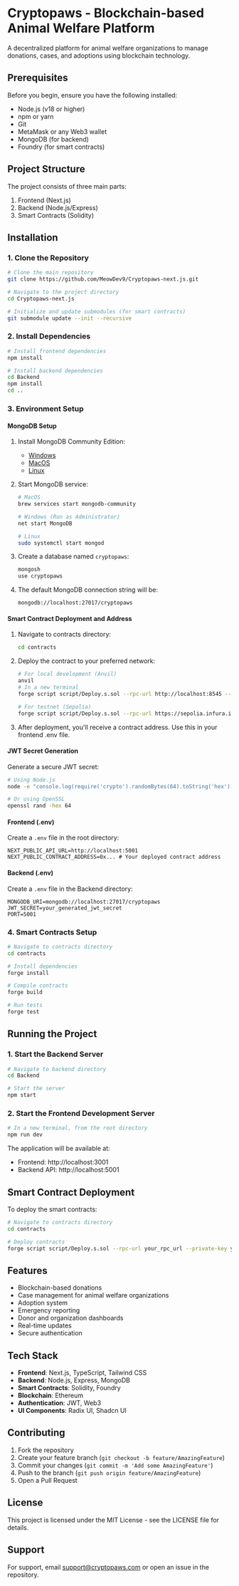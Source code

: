 # Cryptopaws - Blockchain-based Animal Welfare Platform

A decentralized platform for animal welfare organizations to manage donations, cases, and adoptions using blockchain technology.

## Prerequisites

Before you begin, ensure you have the following installed:
- Node.js (v18 or higher)
- npm or yarn
- Git
- MetaMask or any Web3 wallet
- MongoDB (for backend)
- Foundry (for smart contracts)

## Project Structure

The project consists of three main parts:
1. Frontend (Next.js)
2. Backend (Node.js/Express)
3. Smart Contracts (Solidity)

## Installation

### 1. Clone the Repository

```bash
# Clone the main repository
git clone https://github.com/MeowDev9/Cryptopaws-next.js.git

# Navigate to the project directory
cd Cryptopaws-next.js

# Initialize and update submodules (for smart contracts)
git submodule update --init --recursive
```

### 2. Install Dependencies

```bash
# Install frontend dependencies
npm install

# Install backend dependencies
cd Backend
npm install
cd ..
```

### 3. Environment Setup

#### MongoDB Setup
1. Install MongoDB Community Edition:
   - [Windows](https://www.mongodb.com/docs/manual/tutorial/install-mongodb-on-windows/)
   - [MacOS](https://www.mongodb.com/docs/manual/tutorial/install-mongodb-on-os-x/)
   - [Linux](https://www.mongodb.com/docs/manual/administration/install-on-linux/)

2. Start MongoDB service:
   ```bash
   # MacOS
   brew services start mongodb-community
   
   # Windows (Run as Administrator)
   net start MongoDB
   
   # Linux
   sudo systemctl start mongod
   ```

3. Create a database named `cryptopaws`:
   ```bash
   mongosh
   use cryptopaws
   ```

4. The default MongoDB connection string will be:
   ```
   mongodb://localhost:27017/cryptopaws
   ```

#### Smart Contract Deployment and Address
1. Navigate to contracts directory:
   ```bash
   cd contracts
   ```

2. Deploy the contract to your preferred network:
   ```bash
   # For local development (Anvil)
   anvil
   # In a new terminal
   forge script script/Deploy.s.sol --rpc-url http://localhost:8545 --private-key 0xac0974bec39a17e36ba4a6b4d238ff944bacb478cbed5efcae784d7bf4f2ff80
   
   # For testnet (Sepolia)
   forge script script/Deploy.s.sol --rpc-url https://sepolia.infura.io/v3/YOUR_INFURA_KEY --private-key YOUR_PRIVATE_KEY
   ```

3. After deployment, you'll receive a contract address. Use this in your frontend .env file.

#### JWT Secret Generation
Generate a secure JWT secret:
```bash
# Using Node.js
node -e "console.log(require('crypto').randomBytes(64).toString('hex'))"

# Or using OpenSSL
openssl rand -hex 64
```

#### Frontend (.env)
Create a `.env` file in the root directory:
```env
NEXT_PUBLIC_API_URL=http://localhost:5001
NEXT_PUBLIC_CONTRACT_ADDRESS=0x... # Your deployed contract address
```

#### Backend (.env)
Create a `.env` file in the Backend directory:
```env
MONGODB_URI=mongodb://localhost:27017/cryptopaws
JWT_SECRET=your_generated_jwt_secret
PORT=5001
```

### 4. Smart Contracts Setup

```bash
# Navigate to contracts directory
cd contracts

# Install dependencies
forge install

# Compile contracts
forge build

# Run tests
forge test
```

## Running the Project

### 1. Start the Backend Server

```bash
# Navigate to backend directory
cd Backend

# Start the server
npm start
```

### 2. Start the Frontend Development Server

```bash
# In a new terminal, from the root directory
npm run dev
```

The application will be available at:
- Frontend: http://localhost:3001
- Backend API: http://localhost:5001

## Smart Contract Deployment

To deploy the smart contracts:

```bash
# Navigate to contracts directory
cd contracts

# Deploy contracts
forge script script/Deploy.s.sol --rpc-url your_rpc_url --private-key your_private_key
```

## Features

- Blockchain-based donations
- Case management for animal welfare organizations
- Adoption system
- Emergency reporting
- Donor and organization dashboards
- Real-time updates
- Secure authentication

## Tech Stack

- **Frontend**: Next.js, TypeScript, Tailwind CSS
- **Backend**: Node.js, Express, MongoDB
- **Smart Contracts**: Solidity, Foundry
- **Blockchain**: Ethereum
- **Authentication**: JWT, Web3
- **UI Components**: Radix UI, Shadcn UI

## Contributing

1. Fork the repository
2. Create your feature branch (`git checkout -b feature/AmazingFeature`)
3. Commit your changes (`git commit -m 'Add some AmazingFeature'`)
4. Push to the branch (`git push origin feature/AmazingFeature`)
5. Open a Pull Request

## License

This project is licensed under the MIT License - see the LICENSE file for details.

## Support

For support, email support@cryptopaws.com or open an issue in the repository. 